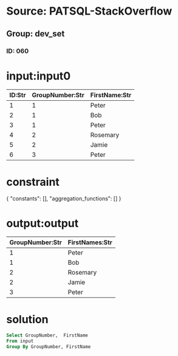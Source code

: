 # Source: PATSQL-StackOverflow
## Group: dev_set
### ID: 060

# input:input0

| ID:Str | GroupNumber:Str | FirstName:Str |
|---|---|---|
| 1 | 1 | Peter |
| 2 | 1 | Bob |
| 3 | 1 | Peter |
| 4 | 2 | Rosemary |
| 5 | 2 | Jamie |
| 6 | 3 | Peter |

# constraint

{
  "constants": [],
  "aggregation_functions": []
}

# output:output

| GroupNumber:Str | FirstNames:Str |
|---|---|
| 1 | Peter |
| 1 | Bob |
| 2 | Rosemary |
| 2 | Jamie |
| 3 | Peter |

# solution

```sql
Select GroupNumber,  FirstName
From input
Group By GroupNumber, FirstName
```

